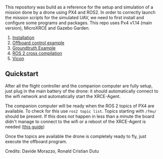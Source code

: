 This repository was build as a reference for the setup and simulation of a mission done by a drone using PX4 and ROS2. In order to correctly launch the mission scripts for the simulated UAV, we need to first install and configure some programs and packages.
This repo uses Px4 v1.14 (main version), MicroXRCE and Gazebo Garden.

1. [Installation](offboard_ws/README.md) 
2. [Offboard control example](offboard_ws/src/px4_offboard/README.md)
3. [Groundtruth Example](gz_groundtruth/README.md)
4. [ROS 2 cross compilation](ROS2_cross_compile/cross_compilation.md)
4. [Vicon](vicon/vicon_docs.md)

## Quickstart
After all the flight controller and the companion computer are fully setup, just plug in the main battery of the drone: it should automatically connect to the wifi network and automatically start the XRCE-Agent. 

The companion computer will be ready when the ROS 2 topics of PX4 are available. To check for this use `ros2 topic list`. Topics starting with `/fmu/` should be present. If this does not happen in less than a minute the board didn't manage to connect to the wifi or a reboot of the XRCE-Agent is needed ([this guide](./drone_setup_docs/companion_board.md#creazione-service-per-startup-automatico-di-xrce-agent)) 

Once the topics are available the drone is completely ready to fly, just execute the offboard program.

Credits: Davide Morazzo, Ronald Cristian Dutu
